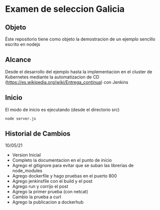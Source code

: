 # Examen de seleccion Galicia
## Objeto
Éste repositorio tiene como objeto la demostracion de un ejemplo sencillo escrito en nodejs
## Alcance
Desde el desarrollo del ejemplo hasta la implementacion en el cluster de Kubernetes mediante la automatizacion de CD (https://es.wikipedia.org/wiki/Entrega_continua) con Jenkins
## Inicio
El modo de inicio es ejecutando (desde el directorio src)
```
node server.js
```
## Historial de Cambios
10/05/21 
- Version Inicial 
- Completo la documentacion en el punto de inicio
- Agrego el gitignore para evitar que se suban las librerias de node_modules
- Agrego dockerfile y hago pruebas en el puerto 800
- Agrego jenkinsfile con el build y el post
- Agrego run y corrijo el post
- Agrego la primer prueba (con netcat)
- Cambio la prueba a curl
- Agrego la publicacion a dockerhub
